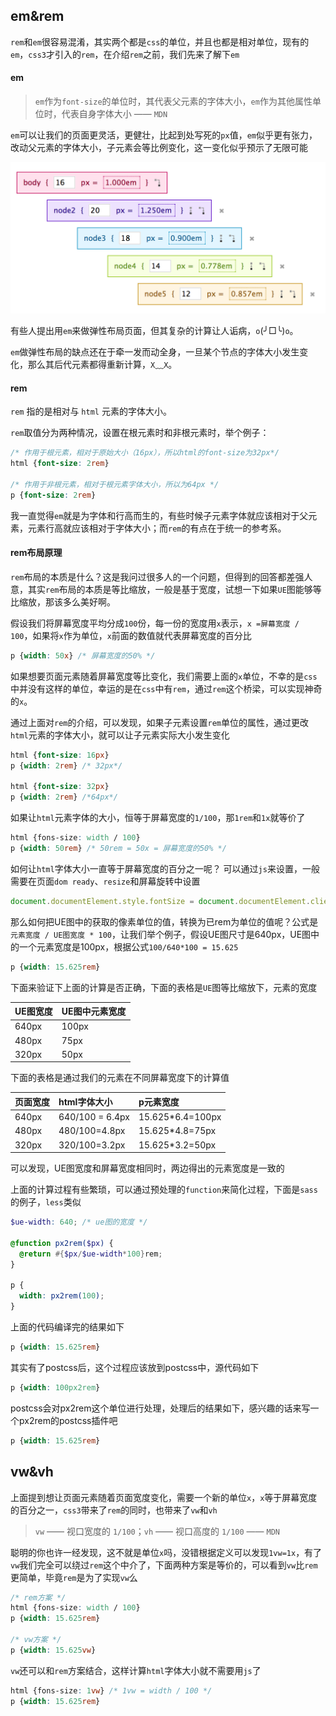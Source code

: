 ## em&rem

`rem`和`em`很容易混淆，其实两个都是`css`的单位，并且也都是相对单位，现有的`em`，`css3`才引入的`rem`，在介绍`rem`之前，我们先来了解下`em`

#### em

> `em`作为`font-size`的单位时，其代表父元素的字体大小，`em`作为其他属性单位时，代表自身字体大小 —— `MDN`

`em`可以让我们的页面更灵活，更健壮，比起到处写死的`px`值，`em`似乎更有张力，改动父元素的字体大小，子元素会等比例变化，这一变化似乎预示了无限可能

![img](assets/519-20200902171819362.png)

有些人提出用`em`来做弹性布局页面，但其复杂的计算让人诟病，`o`(╯□╰)`o`。

`em`做弹性布局的缺点还在于牵一发而动全身，一旦某个节点的字体大小发生变化，那么其后代元素都得重新计算，`X`﹏`X`。

#### rem

`rem` 指的是相对与 `html` 元素的字体大小。

`rem`取值分为两种情况，设置在根元素时和非根元素时，举个例子：

```css
/* 作用于根元素，相对于原始大小（16px），所以html的font-size为32px*/
html {font-size: 2rem}

/* 作用于非根元素，相对于根元素字体大小，所以为64px */
p {font-size: 2rem}
```

我一直觉得`em`就是为字体和行高而生的，有些时候子元素字体就应该相对于父元素，元素行高就应该相对于字体大小；而`rem`的有点在于统一的参考系。

#### rem布局原理

`rem`布局的本质是什么？这是我问过很多人的一个问题，但得到的回答都差强人意，其实`rem`布局的本质是等比缩放，一般是基于宽度，试想一下如果`UE`图能够等比缩放，那该多么美好啊。

假设我们将屏幕宽度平均分成`100`份，每一份的宽度用`x`表示，`x =屏幕宽度 / 100`，如果将`x`作为单位，`x`前面的数值就代表屏幕宽度的百分比

```css
p {width: 50x} /* 屏幕宽度的50% */
```

如果想要页面元素随着屏幕宽度等比变化，我们需要上面的`x`单位，不幸的是`css`中并没有这样的单位，幸运的是在`css`中有`rem`，通过`rem`这个桥梁，可以实现神奇的`x`。

通过上面对`rem`的介绍，可以发现，如果子元素设置`rem`单位的属性，通过更改`html`元素的字体大小，就可以让子元素实际大小发生变化

```Css
html {font-size: 16px}
p {width: 2rem} /* 32px*/

html {font-size: 32px}
p {width: 2rem} /*64px*/
```

如果让`html`元素字体的大小，恒等于屏幕宽度的`1/100`，那`1rem`和`1x`就等价了

```css
html {fons-size: width / 100}
p {width: 50rem} /* 50rem = 50x = 屏幕宽度的50% */
```

如何让`html`字体大小一直等于屏幕宽度的百分之一呢？ 可以通过`js`来设置，一般需要在页面`dom ready`、`resize`和屏幕旋转中设置

```js
document.documentElement.style.fontSize = document.documentElement.clientWidth / 100 + 'px';
```

那么如何把UE图中的获取的像素单位的值，转换为已rem为单位的值呢？公式是`元素宽度 / UE图宽度 * 100`，让我们举个例子，假设UE图尺寸是640px，UE图中的一个元素宽度是100px，根据公式`100/640*100 = 15.625`

```css
p {width: 15.625rem}
```

下面来验证下上面的计算是否正确，下面的表格是`UE`图等比缩放下，元素的宽度

| UE图宽度 | UE图中元素宽度 |
| :------- | :------------- |
| 640px    | 100px          |
| 480px    | 75px           |
| 320px    | 50px           |

下面的表格是通过我们的元素在不同屏幕宽度下的计算值

| 页面宽度 | html字体大小    | p元素宽度        |
| :------- | :-------------- | :--------------- |
| 640px    | 640/100 = 6.4px | 15.625*6.4=100px |
| 480px    | 480/100=4.8px   | 15.625*4.8=75px  |
| 320px    | 320/100=3.2px   | 15.625*3.2=50px  |

可以发现，UE图宽度和屏幕宽度相同时，两边得出的元素宽度是一致的

上面的计算过程有些繁琐，可以通过预处理的`function`来简化过程，下面是`sass`的例子，`less`类似

```scss
$ue-width: 640; /* ue图的宽度 */

@function px2rem($px) {
  @return #{$px/$ue-width*100}rem;
}

p {
  width: px2rem(100);
}
```

上面的代码编译完的结果如下

```css
p {width: 15.625rem}
```

其实有了postcss后，这个过程应该放到postcss中，源代码如下

```css
p {width: 100px2rem}
```

postcss会对px2rem这个单位进行处理，处理后的结果如下，感兴趣的话来写一个px2rem的postcss插件吧

```css
p {width: 15.625rem}
```

## vw&vh

上面提到想让页面元素随着页面宽度变化，需要一个新的单位`x`，`x`等于屏幕宽度的百分之一，`css3`带来了`rem`的同时，也带来了`vw`和`vh`

> `vw` —— 视口宽度的 `1/100`；`vh` —— 视口高度的 `1/100` —— `MDN`

聪明的你也许一经发现，这不就是单位`x`吗，没错根据定义可以发现`1vw=1x`，有了`vw`我们完全可以绕过`rem`这个中介了，下面两种方案是等价的，可以看到`vw`比`rem`更简单，毕竟`rem`是为了实现`vw`么

```css
/* rem方案 */
html {fons-size: width / 100}
p {width: 15.625rem}

/* vw方案 */
p {width: 15.625vw}
```

`vw`还可以和`rem`方案结合，这样计算`html`字体大小就不需要用`js`了

```css
html {fons-size: 1vw} /* 1vw = width / 100 */
p {width: 15.625rem}
```